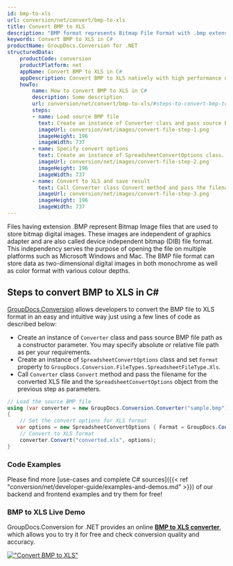 ```yaml
---
id: bmp-to-xls
url: conversion/net/convert/bmp-to-xls
title: Convert BMP to XLS
description: "BMP format represents Bitmap File Format with .bmp extension. Learn how to convert BMP to XLS file programmatically in C# language using GroupDocs.Conversion for .NET library."
keywords: Convert BMP to XLS in C#
productName: GroupDocs.Conversion for .NET
structuredData:
    productCode: conversion
    productPlatform: net
    appName: Convert BMP to XLS in C#
    appDescription: Convert BMP to XLS natively with high performance using C# language and server side GroupDocs.Conversion for .NET APIs, without the use of any software like Microsoft or Open Office.
    howTo:
        name: How to convert BMP to XLS in C# 
        description: Some description
        url: conversion/net/convert/bmp-to-xls/#steps-to-convert-bmp-to-xls-in-c
        steps:
        - name: Load source BMP file 
          text: Create an instance of Converter class and pass source BMP file path as a constructor parameter. You may specify absolute or relative file path as per your requirements. 
          imageUrl: conversion/net/images/convert-file-step-1.png
          imageHeight: 196
          imageWidth: 737
        - name: Specify convert options 
          text: Create an instance of SpreadsheetConvertOptions class.
          imageUrl: conversion/net/images/convert-file-step-2.png
          imageHeight: 196
          imageWidth: 737
        - name: Convert to XLS and save result 
          text: Call Converter class Convert method and pass the filename for the converted HTML file and the SpreadsheetConvertOptions object from the previous step as parameters.
          imageUrl: conversion/net/images/convert-file-step-3.png
          imageHeight: 196
          imageWidth: 737
---
```


Files having extension .BMP represent Bitmap Image files that are used to store bitmap digital images. These images are independent of graphics adapter and are also called device independent bitmap (DIB) file format. This independency serves the purpose of opening the file on multiple platforms such as Microsoft Windows and Mac. The BMP file format can store data as two-dimensional digital images  in both monochrome as well as color format with various colour depths.

## Steps to convert BMP to XLS in C#

[GroupDocs.Conversion](https://products.groupdocs.com/conversion/net) allows developers to convert the BMP file to XLS format in an easy and intuitive way just using a few lines of code as described below:

* Create an instance of `Converter` class and pass source BMP file path as a constructor parameter. You may specify absolute or relative file path as per your requirements. 
* Create an instance of `SpreadsheetConvertOptions` class and set `Format` property to `GroupDocs.Conversion.FileTypes.SpreadsheetFileType.Xls`.
* Call `Converter` class `Convert` method and pass the filename for the converted XLS file and the `SpreadsheetConvertOptions` object from the previous step as parameters.

```csharp
// Load the source BMP file
using (var converter = new GroupDocs.Conversion.Converter("sample.bmp"))
{
    // Set the convert options for XLS format
   var options = new SpreadsheetConvertOptions { Format = GroupDocs.Conversion.FileTypes.SpreadsheetFileType.Xls };
    // Convert to XLS format
    converter.Convert("converted.xls", options);
}
```

### Code Examples

Please find more [use-cases and complete C# sources]({{< ref "conversion/net/developer-guide/examples-and-demos.md" >}}) of our backend and frontend examples and try them for free!

### BMP to XLS Live Demo

GroupDocs.Conversion for .NET provides an online [**BMP to XLS converter**](https://products.groupdocs.app/conversion/bmp-to-xls), which allows you to try it for free and check conversion quality and accuracy.

[!["Convert BMP to XLS"](conversion/net/images/convert-to-xls/convert-bmp-to-xls.png)](https://products.groupdocs.app/conversion/bmp-to-xls)